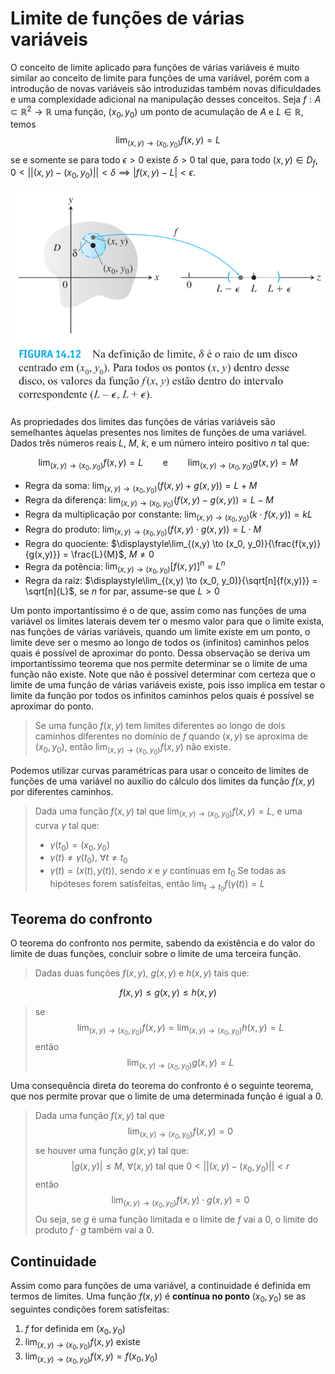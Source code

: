 # Limite de funções de várias variáveis
O conceito de limite aplicado para funções de várias variáveis é muito similar ao conceito de limite para funções de uma variável, porém com a introdução de novas variáveis são introduzidas também novas dificuldades e uma complexidade adicional na manipulação desses conceitos.
Seja $f: A \subset \mathbb{R}^2 \to \mathbb{R}$ uma função, $(x_0, y_0)$ um ponto de acumulação de $A$ e $L \in \mathbb{R}$, temos
$$
    \lim_{(x,y) \to (x_0, y_0)}{f(x,y)} = L
$$
se e somente se para todo $\epsilon > 0$ existe $\delta > 0$ tal que, para todo $(x,y) \in D_f$, $0 < ||(x,y) - (x_0, y_0)|| < \delta \implies |f(x,y) - L| < \epsilon$.

![limite](../Attachments/CDS/limitevariasvariaveis.png)

As propriedades dos limites das funções de várias variáveis são semelhantes àquelas presentes nos limites de funções de uma variável. Dados três números reais $L$, $M$, $k$, e um número inteiro positivo $n$ tal que:

$$
\lim_{(x,y) \to (x_0, y_0)}{f(x,y)} = L \qquad \text{e} \qquad\lim_{(x,y) \to (x_0, y_0)}{g(x,y)} = M
$$

- Regra da soma: $\displaystyle\lim_{(x,y) \to (x_0, y_0)}{(f(x,y) + g(x,y))} = L + M$
- Regra da diferença: $\displaystyle\lim_{(x,y) \to (x_0, y_0)}{(f(x,y) - g(x,y))} = L - M$
- Regra da multiplicação por constante: $\displaystyle\lim_{(x,y) \to (x_0, y_0)}{(k \cdot f(x,y))} = kL$
- Regra do produto: $\displaystyle\lim_{(x,y) \to (x_0, y_0)}{(f(x,y) \cdot g(x,y))} = L \cdot M$
- Regra do quociente: $\displaystyle\lim_{(x,y) \to (x_0, y_0)}{\frac{f(x,y)}{g(x,y)}} = \frac{L}{M}$, $M \neq 0$
- Regra da potência: $\displaystyle\lim_{(x,y) \to (x_0, y_0)}{[f(x,y)]^n} = L^n$
- Regra da raiz: $\displaystyle\lim_{(x,y) \to (x_0, y_0)}{\sqrt[n]{f(x,y)}} = \sqrt[n]{L}$, se $n$ for par, assume-se que $L > 0$

Um ponto importantíssimo é o de que, assim como nas funções de uma variável os limites laterais devem ter o mesmo valor para que o limite exista, nas funções de várias variáveis, quando um limite existe em um ponto, o limite deve ser o mesmo ao longo de todos os (infinitos) caminhos pelos quais é possível de aproximar do ponto. Dessa observação se deriva um importantíssimo teorema que nos permite determinar se o limite de uma função não existe. Note que não é possível determinar com certeza que o limite de uma função de várias variáveis existe, pois isso implica em testar o limite da função por todos os infinitos caminhos pelos quais é possível se aproximar do ponto.

> Se uma função $f(x,y)$ tem limites diferentes ao longo de dois caminhos diferentes no domínio de $f$ quando $(x,y)$ se aproxima de $(x_0, y_0)$, então $\displaystyle\lim_{(x,y) \to (x_0, y_0)}{f(x,y)}$ não existe.

Podemos utilizar curvas paramétricas para usar o conceito de limites de funções de uma variável no auxílio do cálculo dos limites da função $f(x,y)$ por diferentes caminhos.

> Dada uma função $f(x,y)$ tal que $\lim_{(x,y) \to (x_0, y_0)}{f(x,y)}=L$, e uma curva $\gamma$ tal que:
> - $\gamma (t_0) = (x_0, y_0)$
> - $\gamma (t) \neq \gamma (t_0)$, $\forall t \neq t_0$
> - $\gamma (t) = (x(t), y(t))$, sendo $x$ e $y$ contínuas em $t_0$
> Se todas as hipóteses forem satisfeitas, então $\lim_{t \to t_0}{f(\gamma (t))}=L$

## Teorema do confronto
O teorema do confronto nos permite, sabendo da existência e do valor do limite de duas funções, concluir sobre o limite de uma terceira função.

> Dadas duas funções $f(x,y)$, $g(x,y)$ e $h(x,y)$ tais que:

$$
f(x,y) \leq g(x,y) \leq h(x,y)
$$
> se
$$
\lim_{(x,y) \to (x_0, y_0)}{f(x,y)}=\lim_{(x,y) \to (x_0, y_0)}{h(x,y)}=L
$$
> então
$$
\lim_{(x,y) \to (x_0, y_0)}{g(x,y)}=L
$$

Uma consequência direta do teorema do confronto é o seguinte teorema, que nos permite provar que o limite de uma determinada função é igual a $0$.

> Dada uma função $f(x,y)$ tal que
$$
\lim_{(x,y) \to (x_0, y_0)}{f(x,y)}=0
$$
> se houver uma função $g(x,y)$ tal que:
$$
|g(x,y)| \leq M\text{, } \forall (x,y) \text{ tal que } 0 < ||(x,y) - (x_0,y_0)|| < r
$$
> então
$$
\lim_{(x,y) \to (x_0, y_0)}{f(x,y) \cdot g(x,y)}=0
$$
> Ou seja, se $g$ é uma função limitada e o limite de $f$ vai a $0$, o limite do produto $f \cdot g$ também vai a $0$.

## Continuidade
Assim como para funções de uma variável, a continuidade é definida em termos de limites.
Uma função $f(x,y)$ é **contínua no ponto** $(x_0, y_0)$ se as seguintes condições forem satisfeitas:

1. $f$ for definida em $(x_0, y_0)$
2. $\displaystyle\lim_{(x,y) \to (x_0, y_0)}{f(x,y)}$ existe
3. $\displaystyle\lim_{(x,y) \to (x_0, y_0)}{f(x,y)} = f(x_0, y_0)$
